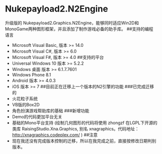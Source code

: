 # Nukepayload2.N2Engine
升级版的 Nukepayload2.Graphics.N2Engine，能够同时适应Win2D和MonoGame两种图形框架，并且添加了制作游戏必备的助手库。
##支持的编程语言
* Microsoft Visual Basic, 版本 >= 14.0
* Microsoft Visual C#, 版本 >= 6.0
* Microsoft Visual F#, 版本 >= 4.0
##支持的平台
* Universal Windows 10 版本 >= 5.2.2
* Windows 桌面 版本 >= 6.1.7.7601
* Windows Phone 8.1
* Android 版本 >= 4.0.3
* iOS 版本 >= 7
##目前正在迁移上一个版本的N2引擎的功能
###已完成迁移的
* 火花粒子系统
* VB版的Box2D
* 角色扮演游戏帮助库的基础
###新增功能
* Demo的代码更加平台无关
* 基础的Mono平台支持 (绘制几何图形的代码将使用 zhongzf 在LGPL下开源的类库 RaisingStudio.Xna.Graphics, 别名 xnagraphics。代码地址： http://xnagraphics.codeplex.com/ )
##注意
* 现在我还没有完成版本控制的迁移，所以在我完成之前，直接按修改日期判别版本。